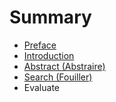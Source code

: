 # Summary

* [Preface](README.md)
* [Introduction](Introduction.md)
* [Abstract (Abstraire)](abstract.md)
* [Search (Fouiller)](search_fouiller.md)
* Evaluate

